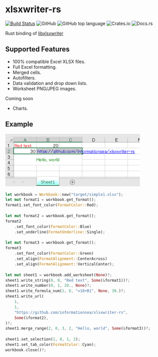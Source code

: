 xlsxwriter-rs
=============
[![Build Status](https://travis-ci.org/informationsea/xlsxwriter-rs.svg?branch=master)](https://travis-ci.org/informationsea/xlsxwriter-rs)
![GitHub](https://img.shields.io/github/license/informationsea/xlsxwriter-rs)
![GitHub top language](https://img.shields.io/github/languages/top/informationsea/xlsxwriter-rs)
![Crates.io](https://img.shields.io/crates/v/xlsxwriter)
![Docs.rs](https://docs.rs/xlsxwriter/badge.svg)

Rust binding of [libxlsxwriter](https://github.com/jmcnamara/libxlsxwriter)

Supported Features
------------------

* 100% compatible Excel XLSX files.
* Full Excel formatting.
* Merged cells.
* Autofilters.
* Data validation and drop down lists.
* Worksheet PNG/JPEG images.

Coming soon

* Charts.

Example
-------

![Result Image](images/simple1.png)

```rust
let workbook = Workbook::new("target/simple1.xlsx");
let mut format1 = workbook.get_format();
format1.set_font_color(FormatColor::Red);

let mut format2 = workbook.get_format();
format2
    .set_font_color(FormatColor::Blue)
    .set_underline(FormatUnderline::Single);

let mut format3 = workbook.get_format();
format3
    .set_font_color(FormatColor::Green)
    .set_align(FormatAlignment::CenterAcross)
    .set_align(FormatAlignment::VerticalCenter);

let mut sheet1 = workbook.add_worksheet(None)?;
sheet1.write_string(0, 0, "Red text", Some(&format1))?;
sheet1.write_number(0, 1, 20., None)?;
sheet1.write_formula_num(1, 0, "=10+B1", None, 30.)?;
sheet1.write_url(
    1,
    1,
    "https://github.com/informationsea/xlsxwriter-rs",
    Some(&format2),
)?;
sheet1.merge_range(2, 0, 3, 2, "Hello, world", Some(&format3))?;

sheet1.set_selection(1, 0, 1, 2);
sheet1.set_tab_color(FormatColor::Cyan);
workbook.close()?;
```

